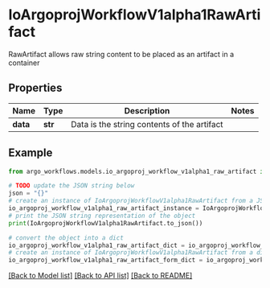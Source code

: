# IoArgoprojWorkflowV1alpha1RawArtifact

RawArtifact allows raw string content to be placed as an artifact in a container

## Properties

Name | Type | Description | Notes
------------ | ------------- | ------------- | -------------
**data** | **str** | Data is the string contents of the artifact | 

## Example

```python
from argo_workflows.models.io_argoproj_workflow_v1alpha1_raw_artifact import IoArgoprojWorkflowV1alpha1RawArtifact

# TODO update the JSON string below
json = "{}"
# create an instance of IoArgoprojWorkflowV1alpha1RawArtifact from a JSON string
io_argoproj_workflow_v1alpha1_raw_artifact_instance = IoArgoprojWorkflowV1alpha1RawArtifact.from_json(json)
# print the JSON string representation of the object
print(IoArgoprojWorkflowV1alpha1RawArtifact.to_json())

# convert the object into a dict
io_argoproj_workflow_v1alpha1_raw_artifact_dict = io_argoproj_workflow_v1alpha1_raw_artifact_instance.to_dict()
# create an instance of IoArgoprojWorkflowV1alpha1RawArtifact from a dict
io_argoproj_workflow_v1alpha1_raw_artifact_form_dict = io_argoproj_workflow_v1alpha1_raw_artifact.from_dict(io_argoproj_workflow_v1alpha1_raw_artifact_dict)
```
[[Back to Model list]](../README.md#documentation-for-models) [[Back to API list]](../README.md#documentation-for-api-endpoints) [[Back to README]](../README.md)


